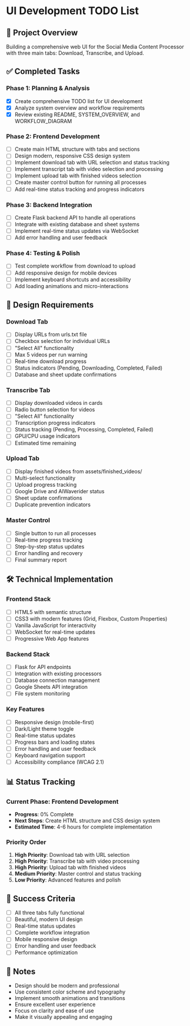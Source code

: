 # UI Development TODO List

## 🎯 Project Overview
Building a comprehensive web UI for the Social Media Content Processor with three main tabs: Download, Transcribe, and Upload.

## ✅ Completed Tasks

### Phase 1: Planning & Analysis
- [x] Create comprehensive TODO list for UI development
- [x] Analyze system overview and workflow requirements
- [x] Review existing README, SYSTEM_OVERVIEW, and WORKFLOW_DIAGRAM

### Phase 2: Frontend Development
- [ ] Create main HTML structure with tabs and sections
- [ ] Design modern, responsive CSS design system
- [ ] Implement download tab with URL selection and status tracking
- [ ] Implement transcript tab with video selection and processing
- [ ] Implement upload tab with finished videos selection
- [ ] Create master control button for running all processes
- [ ] Add real-time status tracking and progress indicators

### Phase 3: Backend Integration
- [ ] Create Flask backend API to handle all operations
- [ ] Integrate with existing database and sheet systems
- [ ] Implement real-time status updates via WebSocket
- [ ] Add error handling and user feedback

### Phase 4: Testing & Polish
- [ ] Test complete workflow from download to upload
- [ ] Add responsive design for mobile devices
- [ ] Implement keyboard shortcuts and accessibility
- [ ] Add loading animations and micro-interactions

## 🎨 Design Requirements

### Download Tab
- [ ] Display URLs from urls.txt file
- [ ] Checkbox selection for individual URLs
- [ ] "Select All" functionality
- [ ] Max 5 videos per run warning
- [ ] Real-time download progress
- [ ] Status indicators (Pending, Downloading, Completed, Failed)
- [ ] Database and sheet update confirmations

### Transcribe Tab
- [ ] Display downloaded videos in cards
- [ ] Radio button selection for videos
- [ ] "Select All" functionality
- [ ] Transcription progress indicators
- [ ] Status tracking (Pending, Processing, Completed, Failed)
- [ ] GPU/CPU usage indicators
- [ ] Estimated time remaining

### Upload Tab
- [ ] Display finished videos from assets/finished_videos/
- [ ] Multi-select functionality
- [ ] Upload progress tracking
- [ ] Google Drive and AIWaverider status
- [ ] Sheet update confirmations
- [ ] Duplicate prevention indicators

### Master Control
- [ ] Single button to run all processes
- [ ] Real-time progress tracking
- [ ] Step-by-step status updates
- [ ] Error handling and recovery
- [ ] Final summary report

## 🛠️ Technical Implementation

### Frontend Stack
- [ ] HTML5 with semantic structure
- [ ] CSS3 with modern features (Grid, Flexbox, Custom Properties)
- [ ] Vanilla JavaScript for interactivity
- [ ] WebSocket for real-time updates
- [ ] Progressive Web App features

### Backend Stack
- [ ] Flask for API endpoints
- [ ] Integration with existing processors
- [ ] Database connection management
- [ ] Google Sheets API integration
- [ ] File system monitoring

### Key Features
- [ ] Responsive design (mobile-first)
- [ ] Dark/Light theme toggle
- [ ] Real-time status updates
- [ ] Progress bars and loading states
- [ ] Error handling and user feedback
- [ ] Keyboard navigation support
- [ ] Accessibility compliance (WCAG 2.1)

## 📊 Status Tracking

### Current Phase: Frontend Development
- **Progress**: 0% Complete
- **Next Steps**: Create HTML structure and CSS design system
- **Estimated Time**: 4-6 hours for complete implementation

### Priority Order
1. **High Priority**: Download tab with URL selection
2. **High Priority**: Transcribe tab with video processing
3. **High Priority**: Upload tab with finished videos
4. **Medium Priority**: Master control and status tracking
5. **Low Priority**: Advanced features and polish

## 🎯 Success Criteria
- [ ] All three tabs fully functional
- [ ] Beautiful, modern UI design
- [ ] Real-time status updates
- [ ] Complete workflow integration
- [ ] Mobile responsive design
- [ ] Error handling and user feedback
- [ ] Performance optimization

## 📝 Notes
- Design should be modern and professional
- Use consistent color scheme and typography
- Implement smooth animations and transitions
- Ensure excellent user experience
- Focus on clarity and ease of use
- Make it visually appealing and engaging
